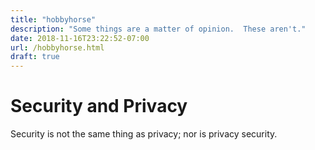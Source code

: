 ```yaml
---
title: "hobbyhorse"
description: "Some things are a matter of opinion.  These aren't."
date: 2018-11-16T23:22:52-07:00
url: /hobbyhorse.html
draft: true
---
```


# Security and Privacy

Security is not the same thing as privacy; nor is privacy security.
